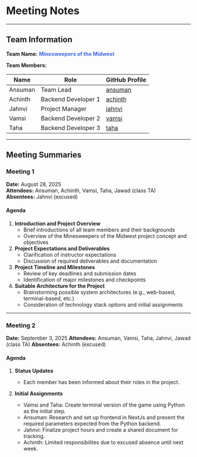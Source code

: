 # Meeting Notes

---

## Team Information

**Team Name:** <span style='color:royalblue; font-weight:bold;'>Minesweepers of the Midwest</span>

**Team Members:**

| Name     | Role                 | GitHub Profile                                      |
|----------|----------------------|-----------------------------------------------------|
| Ansuman  | Team Lead            | [ansuman](https://github.com/an-siuu-man)           |
| Achinth  | Backend Developer 1  | [achinth](https://github.com/Achinth04)             |
| Jahnvi   | Project Manager      | [jahnvi](https://github.com/jahnvi-maddila)         |
| Vamsi    | Backend Developer 2   | [vamsi](https://github.com/v4ms12004)               |
| Taha     | Backend Developer 3  | [taha](https://github.com/tahanurkhalid)           |

---

## Meeting Summaries

### Meeting 1

**Date:** August 28, 2025  
**Attendees:** Ansuman, Achinth, Vamsi, Taha, Jawad (class TA)  
**Absentees:** Jahnvi (excused)

#### Agenda

1. **Introduction and Project Overview**
	- Brief introductions of all team members and their backgrounds
	- Overview of the Minesweepers of the Midwest project concept and objectives
2. **Project Expectations and Deliverables**
	- Clarification of instructor expectations
	- Discussion of required deliverables and documentation
3. **Project Timeline and Milestones**
	- Review of key deadlines and submission dates
	- Identification of major milestones and checkpoints
4. **Suitable Architecture for the Project**
	- Brainstorming possible system architectures (e.g., web-based, terminal-based, etc.)
	- Consideration of technology stack options and initial assignments
  
---

### Meeting 2
**Date:** September 3, 2025
**Attendees:** Ansuman, Vamsi, Taha, Jahnvi, Jawad (class TA)
**Absentees:** Achinth (excused)
#### Agenda
1. **Status Updates**
	- Each member has been informed about their roles in the project.

2. **Initial Assignments**
	- Vamsi and Taha: Create terminal version of the game using Python as the initial step.
	- Ansuman: Research and set up frontend in NextJs and present the required parameters expected from the Python backend.
	- Jahnvi: Finalize project hours and create a shared document for tracking.
	- Achinth: Limited responsibilites due to excused absence until next week.